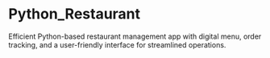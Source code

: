# Python_Restaurant
Efficient Python-based restaurant management app with digital menu, order tracking, and a user-friendly interface for streamlined operations.
